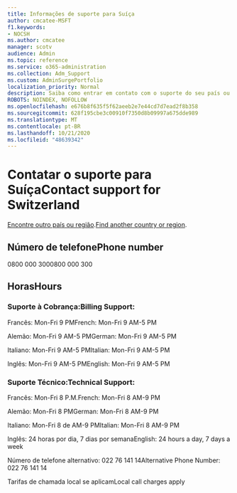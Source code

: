 ```yaml
---
title: Informações de suporte para Suíça
author: cmcatee-MSFT
f1.keywords:
- NOCSH
ms.author: cmcatee
manager: scotv
audience: Admin
ms.topic: reference
ms.service: o365-administration
ms.collection: Adm_Support
ms.custom: AdminSurgePortfolio
localization_priority: Normal
description: Saiba como entrar em contato com o suporte do seu país ou região.
ROBOTS: NOINDEX, NOFOLLOW
ms.openlocfilehash: e676b8f635f5f62aeeb2e7e44cd7d7ead2f8b358
ms.sourcegitcommit: 628f195cbe3c00910f7350d8b09997a675dde989
ms.translationtype: MT
ms.contentlocale: pt-BR
ms.lasthandoff: 10/21/2020
ms.locfileid: "48639342"
---
```

# <a name="contact-support-for-switzerland"></a><span data-ttu-id="0cffe-103">Contatar o suporte para Suíça</span><span class="sxs-lookup"><span data-stu-id="0cffe-103">Contact support for Switzerland</span></span>

<span data-ttu-id="0cffe-104">[Encontre outro país ou região](../contact-support-for-business-products.md).</span><span class="sxs-lookup"><span data-stu-id="0cffe-104">[Find another country or region](../contact-support-for-business-products.md).</span></span>

## <a name="phone-number"></a><span data-ttu-id="0cffe-105">Número de telefone</span><span class="sxs-lookup"><span data-stu-id="0cffe-105">Phone number</span></span>
<span data-ttu-id="0cffe-106">0800 000 300</span><span class="sxs-lookup"><span data-stu-id="0cffe-106">0800 000 300</span></span>

## <a name="hours"></a><span data-ttu-id="0cffe-107">Horas</span><span class="sxs-lookup"><span data-stu-id="0cffe-107">Hours</span></span>
### <a name="billing-support"></a><span data-ttu-id="0cffe-108">Suporte à Cobrança:</span><span class="sxs-lookup"><span data-stu-id="0cffe-108">Billing Support:</span></span>

<span data-ttu-id="0cffe-109">Francês: Mon-Fri 9 PM</span><span class="sxs-lookup"><span data-stu-id="0cffe-109">French: Mon-Fri 9 AM-5 PM</span></span>

<span data-ttu-id="0cffe-110">Alemão: Mon-Fri 9 AM-5 PM</span><span class="sxs-lookup"><span data-stu-id="0cffe-110">German: Mon-Fri 9 AM-5 PM</span></span>

<span data-ttu-id="0cffe-111">Italiano: Mon-Fri 9 AM-5 PM</span><span class="sxs-lookup"><span data-stu-id="0cffe-111">Italian: Mon-Fri 9 AM-5 PM</span></span>

<span data-ttu-id="0cffe-112">Inglês: Mon-Fri 9 AM-5 PM</span><span class="sxs-lookup"><span data-stu-id="0cffe-112">English: Mon-Fri 9 AM-5 PM</span></span>

### <a name="technical-support"></a><span data-ttu-id="0cffe-113">Suporte Técnico:</span><span class="sxs-lookup"><span data-stu-id="0cffe-113">Technical Support:</span></span>

<span data-ttu-id="0cffe-114">Francês: Mon-Fri 8 P.M.</span><span class="sxs-lookup"><span data-stu-id="0cffe-114">French: Mon-Fri 8 AM-9 PM</span></span>

<span data-ttu-id="0cffe-115">Alemão: Mon-Fri 8 PM</span><span class="sxs-lookup"><span data-stu-id="0cffe-115">German: Mon-Fri 8 AM-9 PM</span></span>

<span data-ttu-id="0cffe-116">Italiano: Mon-Fri 8 de AM-9 PM</span><span class="sxs-lookup"><span data-stu-id="0cffe-116">Italian: Mon-Fri 8 AM-9 PM</span></span>

<span data-ttu-id="0cffe-117">Inglês: 24 horas por dia, 7 dias por semana</span><span class="sxs-lookup"><span data-stu-id="0cffe-117">English: 24 hours a day, 7 days a week</span></span>

<span data-ttu-id="0cffe-118">Número de telefone alternativo: 022 76 141 14</span><span class="sxs-lookup"><span data-stu-id="0cffe-118">Alternative Phone Number: 022 76 141 14</span></span>

<span data-ttu-id="0cffe-119">Tarifas de chamada local se aplicam</span><span class="sxs-lookup"><span data-stu-id="0cffe-119">Local call charges apply</span></span>
